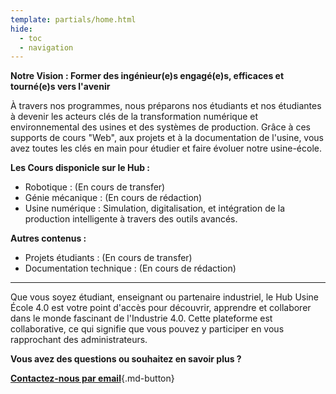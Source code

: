 ```yaml
---
template: partials/home.html
hide:
  - toc
  - navigation
---
```


**Notre Vision : Former des ingénieur(e)s engagé(e)s, efficaces et tourné(e)s vers l'avenir**

À travers nos programmes, nous préparons nos étudiants et nos étudiantes à devenir les acteurs clés de la transformation numérique et environnemental des usines et des systèmes de production. Grâce à ces supports de cours "Web", aux projets et à la documentation de l'usine, vous avez toutes les clés en main pour étudier et faire évoluer notre usine-école.

**Les Cours disponicle sur le Hub :**

- Robotique : (En cours de transfer)
- Génie mécanique : (En cours de rédaction)
- Usine numérique : Simulation, digitalisation, et intégration de la production intelligente à travers des outils avancés.

**Autres contenus :**

- Projets étudiants : (En cours de transfer)
- Documentation technique : (En cours de rédaction)

---

Que vous soyez étudiant, enseignant ou partenaire industriel, le Hub Usine École 4.0 est votre point d'accès pour découvrir, apprendre et collaborer dans le monde fascinant de l'Industrie 4.0.
Cette plateforme est collaborative, ce qui signifie que vous pouvez y participer en vous rapprochant des administrateurs.

**Vous avez des questions ou souhaitez en savoir plus ?**  

[**Contactez-nous par email**](mailto:sebastian.gomez@unilasalle.fr){.md-button}
